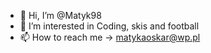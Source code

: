 - 👋 Hi, I’m @Matyk98
- 👀 I’m interested in Coding, skis and football
- 📫 How to reach me -> matykaoskar@wp.pl

<!---
Matyk98/Matyk98 is a ✨ special ✨ repository because its `README.md` (this file) appears on your GitHub profile.
You can click the Preview link to take a look at your changes.
--->
